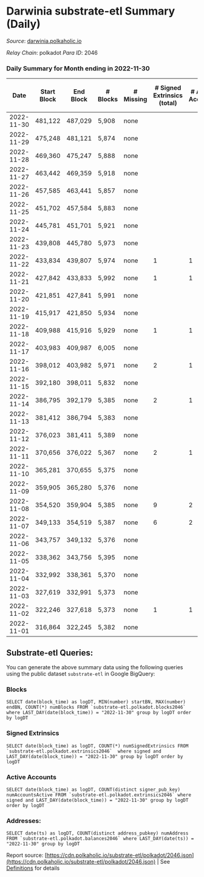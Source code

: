 # Darwinia substrate-etl Summary (Daily)

_Source_: [darwinia.polkaholic.io](https://darwinia.polkaholic.io)

*Relay Chain*: polkadot
*Para ID*: 2046



### Daily Summary for Month ending in 2022-11-30


| Date | Start Block | End Block | # Blocks | # Missing | # Signed Extrinsics (total) | # Active Accounts | # Addresses with Balances | # Events | # Transfers | # XCM Transfers In | # XCM Transfers Out |
| ---- | ----------- | --------- | -------- | --------- | --------------------------- | ----------------- | ------------------------- | -------- | ----------- | ------------------ | ------------------- |
| 2022-11-30 | 481,122 | 487,029 | 5,908 | none  |  |  | 21 | 11,819 |   |   |   |
| 2022-11-29 | 475,248 | 481,121 | 5,874 | none  |  |  | 21 | 11,751 |   |   |   |
| 2022-11-28 | 469,360 | 475,247 | 5,888 | none  |  |  | 21 | 11,780 |   |   |   |
| 2022-11-27 | 463,442 | 469,359 | 5,918 | none  |  |  | 21 | 11,839 |   |   |   |
| 2022-11-26 | 457,585 | 463,441 | 5,857 | none  |  |  |  | 11,717 |   |   |   |
| 2022-11-25 | 451,702 | 457,584 | 5,883 | none  |  |  | 21 | 11,770 |   |   |   |
| 2022-11-24 | 445,781 | 451,701 | 5,921 | none  |  |  | 21 | 11,845 |   |   |   |
| 2022-11-23 | 439,808 | 445,780 | 5,973 | none  |  |  | 21 | 11,949 |   |   |   |
| 2022-11-22 | 433,834 | 439,807 | 5,974 | none  | 1 | 1 |  | 12,021 | 61  | 1  | 1  |
| 2022-11-21 | 427,842 | 433,833 | 5,992 | none  | 1 | 1 | 21 | 12,058 | 61  | 1  | 1  |
| 2022-11-20 | 421,851 | 427,841 | 5,991 | none  |  |  | 21 | 11,988 |   | 1  |   |
| 2022-11-19 | 415,917 | 421,850 | 5,934 | none  |  |  |  | 11,874 |   | 1  |   |
| 2022-11-18 | 409,988 | 415,916 | 5,929 | none  | 1 | 1 | 21 | 11,868 |   |   |   |
| 2022-11-17 | 403,983 | 409,987 | 6,005 | none  |  |  |  | 12,013 |   |   |   |
| 2022-11-16 | 398,012 | 403,982 | 5,971 | none  | 2 | 1 |  | 12,085 | 122  | 2  | 2  |
| 2022-11-15 | 392,180 | 398,011 | 5,832 | none  |  |  |  | 11,668 |   |   |   |
| 2022-11-14 | 386,795 | 392,179 | 5,385 | none  | 2 | 1 |  | 10,913 | 122  | 2  | 2  |
| 2022-11-13 | 381,412 | 386,794 | 5,383 | none  |  |  | 21 | 10,769 |   |   |   |
| 2022-11-12 | 376,023 | 381,411 | 5,389 | none  |  |  |  | 10,781 |   |   |   |
| 2022-11-11 | 370,656 | 376,022 | 5,367 | none  | 2 | 1 |  | 10,877 | 122  | 2  | 2  |
| 2022-11-10 | 365,281 | 370,655 | 5,375 | none  |  |  |  | 10,753 |   |   |   |
| 2022-11-09 | 359,905 | 365,280 | 5,376 | none  |  |  |  | 10,755 |   |   |   |
| 2022-11-08 | 354,520 | 359,904 | 5,385 | none  | 9 | 2 | 21 | 11,136 | 326  |   |   |
| 2022-11-07 | 349,133 | 354,519 | 5,387 | none  | 6 | 2 |  | 11,011 | 209  |   |   |
| 2022-11-06 | 343,757 | 349,132 | 5,376 | none  |  |  |  | 10,755 |   |   |   |
| 2022-11-05 | 338,362 | 343,756 | 5,395 | none  |  |  | 21 | 10,793 |   |   |   |
| 2022-11-04 | 332,992 | 338,361 | 5,370 | none  |  |  | 21 | 10,743 |   |   |   |
| 2022-11-03 | 327,619 | 332,991 | 5,373 | none  |  |  |  | 10,748 |   |   |   |
| 2022-11-02 | 322,246 | 327,618 | 5,373 | none  | 1 | 1 | 21 | 10,823 | 61  | 1  | 1  |
| 2022-11-01 | 316,864 | 322,245 | 5,382 | none  |  |  | 21 | 10,767 |   |   |   |

## Substrate-etl Queries:
You can generate the above summary data using the following queries using the public dataset `substrate-etl` in Google BigQuery:


### Blocks
```
SELECT date(block_time) as logDT, MIN(number) startBN, MAX(number) endBN, COUNT(*) numBlocks FROM `substrate-etl.polkadot.blocks2046`  where LAST_DAY(date(block_time)) = "2022-11-30" group by logDT order by logDT
```


### Signed Extrinsics
```
SELECT date(block_time) as logDT, COUNT(*) numSignedExtrinsics FROM `substrate-etl.polkadot.extrinsics2046`  where signed and LAST_DAY(date(block_time)) = "2022-11-30" group by logDT order by logDT
```


### Active Accounts
```
SELECT date(block_time) as logDT, COUNT(distinct signer_pub_key) numAccountsActive FROM `substrate-etl.polkadot.extrinsics2046` where signed and LAST_DAY(date(block_time)) = "2022-11-30" group by logDT order by logDT
```


### Addresses:
```
SELECT date(ts) as logDT, COUNT(distinct address_pubkey) numAddress FROM `substrate-etl.polkadot.balances2046` where LAST_DAY(date(ts)) = "2022-11-30" group by logDT
```



Report source: [https://cdn.polkaholic.io/substrate-etl/polkadot/2046.json](https://cdn.polkaholic.io/substrate-etl/polkadot/2046.json) | See [Definitions](/DEFINITIONS.md) for details
